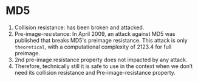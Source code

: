 # MD5

1. Collision resistance: has been broken and attacked.
2. Pre-image-resistance: In April 2009, an attack against MD5 was published that breaks MD5's preimage resistance. This attack is only `theoretical`, with a computational complexity of 2123.4 for full preimage.
3. 2nd pre-image resistance property does not impacted by any attack. 
4. Therefore, technically still it is safe to use in the context when we don’t need its collision resistance and Pre-image-resistance property.
